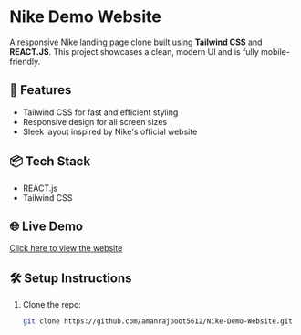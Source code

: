 # Nike Demo Website

A responsive Nike landing page clone built using **Tailwind CSS** and **REACT.JS**. This project showcases a clean, modern UI and is fully mobile-friendly.

## 🚀 Features
- Tailwind CSS for fast and efficient styling
- Responsive design for all screen sizes
- Sleek layout inspired by Nike's official website

## 📦 Tech Stack
- REACT.js
- Tailwind CSS

## 🌐 Live Demo
[Click here to view the website](https://amanrajpoot5612.github.io/Nike-Demo-Website/)


## 🛠️ Setup Instructions
1. Clone the repo:
   ```bash
   git clone https://github.com/amanrajpoot5612/Nike-Demo-Website.git
   ```


